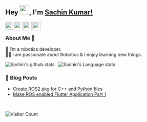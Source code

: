 ## Hey <img src="https://github.com/TheDudeThatCode/TheDudeThatCode/blob/master/Assets/Hi.gif" width="29px">, I'm [Sachin Kumar!](https://www.linkedin.com/in/sachin-kumar-aaa263151/) 
<!--
**isupersky/isupersky** is a ✨ _special_ ✨ repository because its `README.md` (this file) appears on your GitHub profile.

Here are some ideas to get you started:

- 🔭 I’m currently working on ...
- 🌱 I’m currently learning ...
- 👯 I’m looking to collaborate on ...
- 🤔 I’m looking for help with ...
- 💬 Ask me about ...
- 📫 How to reach me: ...
- 😄 Pronouns: ...
- ⚡ Fun fact: ...
-->


<a href="https://www.linkedin.com/in/sachin-kumar-aaa263151/">
  <img align="left" width="24px" src="https://cdn.jsdelivr.net/npm/simple-icons@v3/icons/linkedin.svg"  />
</a>
<a href="https://twitter.com/SachinKum0009">
  <img align="left" width="26px" src="https://cdn.jsdelivr.net/npm/simple-icons@v3/icons/twitter.svg" />
</a>
<a href="mailto:sachinkum123567@gmail.com">
  <img align="left" width="26px" src="https://cdn.jsdelivr.net/npm/simple-icons@v3/icons/gmail.svg" />
</a>
<a href="https://sachinkum0009.medium.com">
  <img align="left" width="26px" src="https://cdn.jsdelivr.net/npm/simple-icons@v3/icons/medium.svg" />
</a>

<br />

### About Me 🚀
🌱 I’m a robotics developer. </br>
👨‍💻  I am passionate about Robotics & I enjoy learning new things. </br>


![Sachin's github stats](https://github-readme-stats.vercel.app/api?username=sachinkum0009&show_icons=true&hide_border=true)&nbsp;&nbsp;
![Sachin's Language stats](https://github-readme-stats-eight-theta.vercel.app/api/top-langs/?username=sachinkum0009&layout=compact&langs_count=8&hide_border=true)
<br />


### 📕 Blog Posts
- [Create ROS2 pkg for C++ and Python files](https://sachinkum0009.medium.com/create-ros2-pkg-for-c-and-python-files-26e95f9bc2c7)
- [Make ROS enabled Flutter Application Part 1](https://sachinkum0009.medium.com/make-ros-enabled-flutter-application-part-1-d1f3e220e46c)
<br/>

![Visitor Count](https://profile-counter.glitch.me/sachinkum0009/count.svg)
